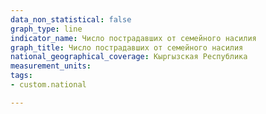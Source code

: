 ```yaml
---
data_non_statistical: false
graph_type: line
indicator_name: Число пострадавших от семейного насилия
graph_title: Число пострадавших от семейного насилия
national_geographical_coverage: Кыргызская Республика
measurement_units:
tags:
- custom.national

---
```

